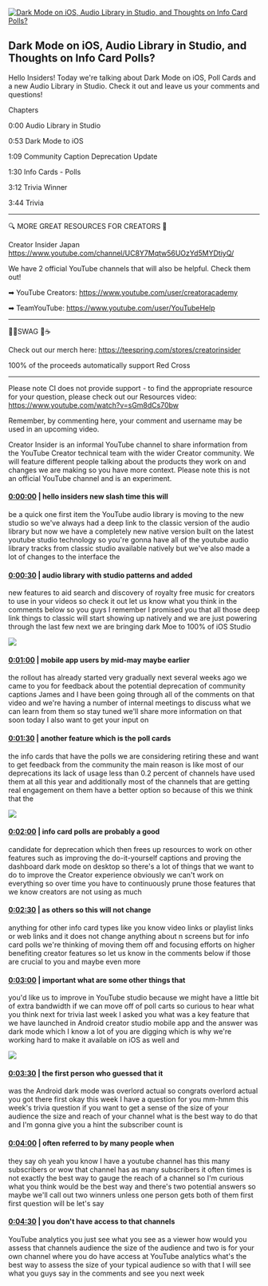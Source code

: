 [![Dark Mode on iOS, Audio Library in Studio, and Thoughts on Info Card Polls?](https://i.ytimg.com/vi/Xrpvnzdy6qU/maxresdefault.jpg)](https://www.youtube.com/watch?v=Xrpvnzdy6qU)

## Dark Mode on iOS, Audio Library in Studio, and Thoughts on Info Card Polls?

Hello Insiders! Today we're talking about Dark Mode on iOS, Poll Cards and a new Audio Library in Studio. Check it out and leave us your comments and questions!



Chapters

0:00 Audio Library in Studio

0:53 Dark Mode to iOS

1:09 Community Caption Deprecation Update

1:30 Info Cards - Polls

3:12 Trivia Winner

3:44 Trivia



-------------------------------------------



🔍 MORE GREAT RESOURCES FOR CREATORS 🔎



Creator Insider Japan https://www.youtube.com/channel/UC8Y7Mqtw56UOzYd5MYDtiyQ/



We have 2 official YouTube channels that will also be helpful. Check them out! 



➡ YouTube Creators: https://www.youtube.com/user/creatoracademy



➡ TeamYouTube: https://www.youtube.com/user/YouTubeHelp



-------------------------------------------



👕👚SWAG 🎽☕



Check out our merch here: https://teespring.com/stores/creatorinsider



100% of the proceeds automatically support Red Cross



-------------------------------------------

Please note CI does not provide support - to find the appropriate resource for your question, please check out our Resources video: https://www.youtube.com/watch?v=sGm8dCs70bw



Remember, by commenting here, your comment and username may be used in an upcoming video.



Creator Insider is an informal YouTube channel to share information from the YouTube Creator technical team with the wider Creator community. We will feature different people talking about the products they work on and changes we are making so you have more context. Please note this is not an official YouTube channel and is an experiment.



#### [0:00:00](https://www.youtube.com/watch?v=Xrpvnzdy6qU&t=0) |  hello insiders new slash time this will

be a quick one first item the YouTube audio library is moving to the new studio so we've always had a deep link to the classic version of the audio library but now we have a completely new native version built on the latest youtube studio technology so you're gonna have all of the youtube audio library tracks from classic studio available natively but we've also made a lot of changes to the interface the  

#### [0:00:30](https://www.youtube.com/watch?v=Xrpvnzdy6qU&t=30) |  audio library with studio patterns and added

new features to aid search and discovery of royalty free music for creators to use in your videos so check it out let us know what you think in the comments below so you guys I remember I promised you that all those deep link things to classic will start showing up natively and we are just powering through the last few next we are bringing dark Moe to 100% of iOS Studio  

![](https://i.ytimg.com/vi/Xrpvnzdy6qU/maxres1.jpg)



#### [0:01:00](https://www.youtube.com/watch?v=Xrpvnzdy6qU&t=60) |  mobile app users by mid-may maybe earlier

the rollout has already started very gradually next several weeks ago we came to you for feedback about the potential deprecation of community captions James and I have been going through all of the comments on that video and we're having a number of internal meetings to discuss what we can learn from them so stay tuned we'll share more information on that soon today I also want to get your input on  

#### [0:01:30](https://www.youtube.com/watch?v=Xrpvnzdy6qU&t=90) |  another feature which is the poll cards

the info cards that have the polls we are considering retiring these and want to get feedback from the community the main reason is like most of our deprecations its lack of usage less than 0.2 percent of channels have used them at all this year and additionally most of the channels that are getting real engagement on them have a better option so because of this we think that the  

![](https://i.ytimg.com/vi/Xrpvnzdy6qU/maxres2.jpg)



#### [0:02:00](https://www.youtube.com/watch?v=Xrpvnzdy6qU&t=120) |  info card polls are probably a good

candidate for deprecation which then frees up resources to work on other features such as improving the do-it-yourself captions and proving the dashboard dark mode on desktop so there's a lot of things that we want to do to improve the Creator experience obviously we can't work on everything so over time you have to continuously prune those features that we know creators are not using as much  

#### [0:02:30](https://www.youtube.com/watch?v=Xrpvnzdy6qU&t=150) |  as others so this will not change

anything for other info card types like you know video links or playlist links or web links and it does not change anything about n screens but for info card polls we're thinking of moving them off and focusing efforts on higher benefiting creator features so let us know in the comments below if those are crucial to you and maybe even more  

#### [0:03:00](https://www.youtube.com/watch?v=Xrpvnzdy6qU&t=180) |  important what are some other things that

you'd like us to improve in YouTube studio because we might have a little bit of extra bandwidth if we can move off of poll carts so curious to hear what you think next for trivia last week I asked you what was a key feature that we have launched in Android creator studio mobile app and the answer was dark mode which I know a lot of you are digging which is why we're working hard to make it available on iOS as well and  

![](https://i.ytimg.com/vi/Xrpvnzdy6qU/maxres3.jpg)



#### [0:03:30](https://www.youtube.com/watch?v=Xrpvnzdy6qU&t=210) |  the first person who guessed that it

was the Android dark mode was overlord actual so congrats overlord actual you got there first okay this week I have a question for you mm-hmm this week's trivia question if you want to get a sense of the size of your audience the size and reach of your channel what is the best way to do that and I'm gonna give you a hint the subscriber count is  

#### [0:04:00](https://www.youtube.com/watch?v=Xrpvnzdy6qU&t=240) |  often referred to by many people when

they say oh yeah you know I have a youtube channel has this many subscribers or wow that channel has as many subscribers it often times is not exactly the best way to gauge the reach of a channel so I'm curious what you think would be the best way and there's two potential answers so maybe we'll call out two winners unless one person gets both of them first first question will be let's say  

#### [0:04:30](https://www.youtube.com/watch?v=Xrpvnzdy6qU&t=270) |  you don't have access to that channels

YouTube analytics you just see what you see as a viewer how would you assess that channels audience the size of the audience and two is for your own channel where you do have access at YouTube analytics what's the best way to assess the size of your typical audience so with that I will see what you guys say in the comments and see you next week  